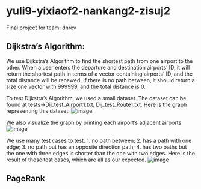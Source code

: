 # yuli9-yixiaof2-nankang2-zisuj2
Final project for team: dhrev

## Dijkstra’s Algorithm:

We use Dijkstra’s Algorithm to find the shortest path from one airport to the other. When a user enters the departure and destination airports’ ID, it will return the shortest path in terms of a vector containing airports’ ID, and the total distance will be renewed. If there is no path between, it should return a size one vector with 999999, and the total distance is 0.

To test Dijkstra’s Algorithm, we used a small dataset. The dataset can be found at tests->Dij_test_Airport1.txt, Dij_test_Route1.txt. Here is the graph representing this dataset:
![image](https://github-dev.cs.illinois.edu/cs225-sp22/yuli9-yixiaof2-nankang2-zisuj2/blob/main/IMG/test_Dijkstra1.jpg)

We also visualize the graph by printing each airport’s adjacent airports.
![image](https://github-dev.cs.illinois.edu/cs225-sp22/yuli9-yixiaof2-nankang2-zisuj2/blob/main/IMG/test_Dijkstra2.png)

We use many test cases to test: 1. no path between; 2. has a path with one edge; 3. no path but has an opposite direction path; 4. has two paths but the one with three edges is shorter than the one with two edges. Here is the result of these test cases, which are all as our expected.
![image](https://github-dev.cs.illinois.edu/cs225-sp22/yuli9-yixiaof2-nankang2-zisuj2/blob/main/IMG/test_Dijkstra3.png)

## PageRank